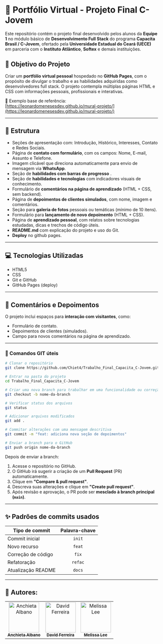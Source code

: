 # 🚀 Portfólio Virtual - Projeto Final C-Jovem

Este repositório contém o projeto final desenvolvido pelos alunos da **Equipe 1** no módulo básico de **Desenvolvimento Full Stack** do programa **Capacita Brasil / C-Jovem**, ofertado pela **Universidade Estadual do Ceará (UECE)** em parceria com o **Instituto Atlântico**, **Softex** e demais instituições.

## 📌 Objetivo do Projeto

Criar um **portfólio virtual pessoal** hospedado no **GitHub Pages**, com o propósito de divulgar o trabalho e as habilidades adquiridas como desenvolvedores full stack. O projeto contempla múltiplas páginas HTML e CSS com informações pessoais, profissionais e interativas.

🔗 Exemplo base de referência: [https://leonardomenesesdev.github.io/mural-projeto/](https://leonardomenesesdev.github.io/mural-projeto/)

---

## 🧩 Estrutura 

  - Seções de apresentação com: Introdução, Histórico, Interesses, Contato e Redes Sociais.
  - Página de **contato com formulário**, com os campos: Nome, E-mail, Assunto e Telefone.
  - Imagem clicável que direciona automaticamente para envio de mensagem via **WhatsApp**.
  - Seção de **habilidades com barras de progresso** .
  - Seção de **habilidades e tecnologias** com indicadores visuais de conhecimento.
  - Formulário de **comentários na página de aprendizado** (HTML + CSS, sem backend).
  - Página de **depoimentos de clientes simulados**, com nome, imagem e comentários.
  - Seção para **galeria de fotos** pessoais ou temáticas (mínimo de 10 itens).
  - Formulário para **lançamento de novo depoimento** (HTML + CSS).
  - Página de **aprendizado pessoal**, com relatos sobre tecnologias estudadas, dicas e trechos de código úteis.
  - **README.md** com explicação do projeto e uso do Git.
  - **Deploy** no github pages.

---

## 💻 Tecnologias Utilizadas

- HTML5
- CSS
- Git e GitHub
- GitHub Pages (deploy)

---

## 💬 Comentários e Depoimentos

O projeto inclui espaços para **interação com visitantes**, como:

- Formulário de contato.
- Depoimentos de clientes (simulados).
- Campo para novos comentários na página de aprendizado.


---

### 🧭 Comandos GIT úteis

```bash
# Clonar o repositório
git clone https://github.com/Chiet4/Trabalho_Final_Capacita_C-Jovem.git

# Entrar na pasta do projeto
cd Trabalho_Final_Capacita_C-Jovem

# Criar uma nova branch para trabalhar em uma funcionalidade ou correção
git checkout -b nome-da-branch

# Verificar status dos arquivos
git status

# Adicionar arquivos modificados
git add .

# Commitar alterações com uma mensagem descritiva
git commit -m "feat: adiciona nova seção de depoimentos"

# Enviar a branch para o GitHub
git push origin nome-da-branch
```

Depois de enviar a branch:

1. Acesse o repositório no GitHub.
2. O GitHub irá sugerir a criação de um **Pull Request** (PR) automaticamente.
3. Clique em **"Compare & pull request"**.
4. Descreva suas alterações e clique em **"Create pull request"**.
5. Após revisão e aprovação, o PR pode ser **mesclado à branch principal (`main`)**.

---

## ✨ Padrões de commits usados

| Tipo de commit     | Palavra-chave |
| ------------------ | :-----------: |
| Commit inicial     |    `init`     |
| Novo recurso       |    `feat`     |
| Correção de código |     `fix`     |
| Refatoração        |    `refac`    |
| Atualização README |    `docs`     |

---

</div>
<h2>🔷 Autores:</h2>
<div>
  <table>
    <tr>
      <td align="center">
        <a href="https://github.com/Chiet4" >
          <img src="https://avatars.githubusercontent.com/u/111232477?v=4" alt="Anchieta Albano"
            width="100px" >
          <br>
          <sub><b>Anchieta Albano</b></sub>
        </a>
      </td>
      <td align="center">
        <a href="https://github.com/davidwferreira">
          <img src="https://avatars.githubusercontent.com/u/203657092?v=4" alt="David Ferreira"
            width="100px" />
          <br />
          <sub><b>David Ferreira</b></sub>
        </a>
      </td>
      <td align="center">
          <a href="https://github.com/meliszalee">
            <img src="https://avatars.githubusercontent.com/u/167802044?v=4" alt="Melissa Lee"
             width="100px" />
            <br />
            <sub><b>Melissa Lee</b></sub>
          </a>
      </td>
    </tr>
  </table>
</div>
